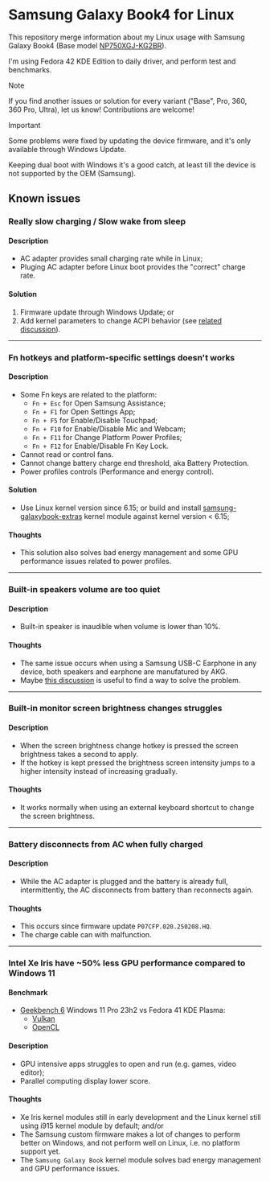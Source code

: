 # Samsung Galaxy Book4 for Linux

This repository merge information about my Linux usage with Samsung Galaxy Book4 (Base model [NP750XGJ-KG2BR](https://www.samsung.com/br/computers/samsung-book/galaxy-book4-15-6-inch-i5-16gb-512gb-np750xgj-kg2br/buy)).

I'm using Fedora 42 KDE Edition to daily driver, and perform test and benchmarks.

> [!NOTE]
> If you find another issues or solution for every variant ("Base", Pro, 360, 360 Pro, Ultra), let us know! Contributions are welcome!

> [!IMPORTANT]
> Some problems were fixed by updating the device firmware, and it's only available through Windows Update.
> 
> Keeping dual boot with Windows it's a good catch, at least till the device is not supported by the OEM (Samsung).

## Known issues

### Really slow charging / Slow wake from sleep

#### Description
- AC adapter provides small charging rate while in Linux;
- Pluging AC adapter before Linux boot provides the "correct" charge rate. 

#### Solution
1. Firmware update through Windows Update; or
2. Add kernel parameters to change ACPI behavior (see [related discussion](https://github.com/jusqua/galaxy-book4-linux/discussions/2)).

---

### Fn hotkeys and platform-specific settings doesn't works

#### Description
- Some Fn keys are related to the platform:
  - `Fn + Esc` for Open Samsung Assistance;
  - `Fn + F1` for Open Settings App;
  - `Fn + F5` for Enable/Disable Touchpad;
  - `Fn + F10` for Enable/Disable Mic and Webcam;
  - `Fn + F11` for Change Platform Power Profiles;
  - `Fn + F12` for Enable/Disable Fn Key Lock.
- Cannot read or control fans.
- Cannot change battery charge end threshold, aka Battery Protection.
- Power profiles controls (Performance and energy control).

#### Solution
- Use Linux kernel version since 6.15; or build and install [samsung-galaxybook-extras](https://github.com/joshuagrisham/samsung-galaxybook-extras/tree/pre-6.14) kernel module against kernel version < 6.15;

#### Thoughts
- This solution also solves bad energy management and some GPU performance issues related to power profiles.

---

### Built-in speakers volume are too quiet

#### Description
- Built-in speaker is inaudible when volume is lower than 10%.

#### Thoughts
- The same issue occurs when using a Samsung USB-C Earphone in any device, both speakers and earphone are manufatured by AKG.
- Maybe [this discussion](https://github.com/thesofproject/linux/issues/4055) is useful to find a way to solve the problem.

---

### Built-in monitor screen brightness changes struggles

#### Description
- When the screen brightness change hotkey is pressed the screen brightness takes a second to apply.
- If the hotkey is kept pressed the brightness screen intensity jumps to a higher intensity instead of increasing gradually.

#### Thoughts
- It works normally when using an external keyboard shortcut to change the screen brightness.

---

### Battery disconnects from AC when fully charged

#### Description
- While the AC adapter is plugged and the battery is already full, intermittently, the AC disconnects from battery than reconnects again.

#### Thoughts
- This occurs since firmware update `P07CFP.020.250208.HQ`.
- The charge cable can with malfunction.

---

### Intel Xe Iris have ~50% less GPU performance compared to Windows 11

#### Benchmark
- [Geekbench 6](https://www.geekbench.com/) Windows 11 Pro 23h2 vs Fedora 41 KDE Plasma:
  - [Vulkan](https://browser.geekbench.com/v6/compute/compare/3030419?baseline=3031886)
  - [OpenCL](https://browser.geekbench.com/v6/compute/compare/3030439?baseline=3031877)

#### Description
- GPU intensive apps struggles to open and run (e.g. games, video editor);
- Parallel computing display lower score.

#### Thoughts
- Xe Iris kernel modules still in early development and the Linux kernel still using i915 kernel module by default; and/or
- The Samsung custom firmware makes a lot of changes to perform better on Windows, and not perform well on Linux, i.e. no platform support yet.
- The `Samsung Galaxy Book` kernel module solves bad energy management and GPU performance issues.
